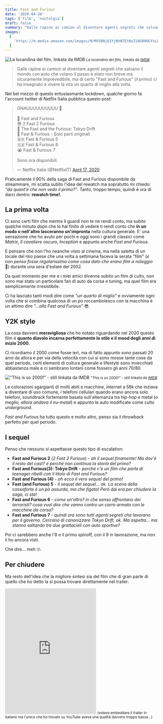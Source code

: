 ```yaml
---
title: Fast and Furious
date: '2020-04-20'
tags: ['film', 'nostalgia']
draft: false
summary: "Dalle rapine ai camion al diventare agenti segreti che salvano il mondo con auto che volano il passo è stato non breve ma sicuramente imprevedibile, ma di certo 'Fast and Furious' (il primo) ci ha insegnato a vivere la vita un quarto di miglio alla volta."
images:
  [
    'https://m.media-amazon.com/images/M/MV5BNjQ1YjNhNTEtNzZiNS00OGYzLWJjZmYtMDc3NWNlZmIxZDZhXkEyXkFqcGdeQXVyNjY5NDU4NzI@._V1_FMjpg_UX1000_.jpg',
  ]
---
```


![La locandina del film, linkata da IMDB](https://m.media-amazon.com/images/M/MV5BNjQ1YjNhNTEtNzZiNS00OGYzLWJjZmYtMDc3NWNlZmIxZDZhXkEyXkFqcGdeQXVyNjY5NDU4NzI@._V1_FMjpg_UX1000_.jpg) <small>_La locandina del film, linkata da [IMDB](https://www.imdb.com/title/tt0232500/mediaindex)_</small>

> Dalle rapine ai camion al diventare agenti segreti che salvano il mondo con auto che volano il passo è stato non breve ma sicuramente imprevedibile, ma di certo "Fast and Furious" (_il primo_) ci ha insegnato a vivere la vita un quarto di miglio alla volta.

Nel bel mezzo di questo entusiasmante lockdown, qualche giorno fa l'account twitter di Netflix Italia pubblica questo post:

<blockquote className="twitter-tweet"><p lang="en" dir="ltr">GNAUUUUUUUUUU 💨<br /><br />💪 Fast and Furious<br />😎 2 Fast 2 Furious<br />🗼 The Fast and the Furious: Tokyo Drift<br />🚓 Fast &amp; Furious - Solo parti originali<br />🇧🇷 Fast &amp; Furious 5<br />🇬🇧 Fast &amp; Furious 6<br />😭 Fast &amp; Furious 7<br /><br />Sono ora disponibili.</p>— Netflix Italia (@NetflixIT) <a href="https://twitter.com/NetflixIT/status/1251065433802899457?ref_src=twsrc%5Etfw">April 17, 2020</a></blockquote>
<script async src="https://platform.twitter.com/widgets.js" charSet="utf-8"></script>

Praticamente il 90% della saga di Fast and Furious disponibile da streammare, mi scatta subito l'idea del rewatch ma sopratutto mi chiedo: _"da quant'è che non vedo il primo?"_. Tanto, troppo tempo, quindi è ora di darci dentro: **rewatch time!**.

## La prima volta

Ci sono certi film che mentre li guardi non te ne rendi conto, ma subito qualche minuto dopo che lo hai finito di vedere ti rendi conto che **in un modo o nell'altro lasceranno un'impronta** nella cultura generale. E' una sensazione che ho avuto per pochi e oggi sono i grandi classici come _Matrix_, _Il cavaliere oscuro_, _Inception_ e appunto anche _Fast and Furious_.

E pensare che non l'ho neanche visto al cinema, ma nella saletta di un locale del mio paese che una volta a settimana faceva la serata "film" (_e non penso fosse regolarissima come cosa dato che erano film a noleggio_ 🤣) durante una sera d'estate del 2002.

Da quel momento per me e i miei amici divenne subito un film di culto, non sono mai stato un particolare fan di auto da corsa e tuning, ma quel film era semplicemente irresistibile.

Ci ha lasciato tanti modi dire come _"un quarto di miglio"_ e ovviamente ogni volta che si combina qualcosa di un po roccambolesco con la macchina è un attimo dire _"...alla Fast and Furious"_ 😎.

## Y2K style

La cosa davvero **meravigliosa** che ho notato riguardando nel 2020 questo film è **quanto diavolo incarna perfettamente lo stile e il mood degli anni di inizio 2000**.

Ci ricordiamo il 2000 come fosse ieri, ma di fatto appunto sono passati 20 anni da allora e per via della velocità con cui si sono mosse tante cose da quel periodo, certi elementi di cultura generale e lifestyle sono invecchiati abbastanza male e ci sembrano lontani come fossero gli anni 70/80.

!["This is so 2000!" - still linkata da IMDB](https://m.media-amazon.com/images/M/MV5BMTQ5MDg4OTY3NV5BMl5BanBnXkFtZTgwODI3MTcxOTE@._V1_FMjpg_UX1280_.jpg) <small>_"This is so 2000!" - still linkata da [IMDB](https://www.imdb.com/title/tt0232500/mediaindex)_</small>

Le colorazioni sgargianti di molti abiti e macchine, internet a 56k che inziava a diventare di uso comune, i telefoni cellulari quando erano ancora solo telefoni, soundtrack fortemente basata sull'alternanza tra hip-hop e metal (_o meglio, allora andava il nu-metal_) e appunto le auto modificate come culto _underground_.

_Fast and Furious_ ha tutto questo e molto altro, penso sia il _throwback_ perfetto per quel periodo.

## I sequel

Penso che nessuno si aspettasse questo tipo di escalation:

- **Fast and Furious 2** (_2 Fast 2 Furious_) - _ah il sequel finamente! Ma dov'è il resto del cast? e perché non continua la storia del primo?_
- **Fast and Furious(3): Tokyo Drift** - _perché c'è un film che parla di teenager ribelli con il titolo di Fast and Furious?_
- **Fast and Furious (4)** - _oh ecco il vero sequel del primo!_
- **Fast (and Furious) 5** - _il sequel del sequel... ok. La scena della cassaforte è un pò assurda, ma che figata! Però dai era per chiudere la saga, ci sta!_
- **Fast and Furious 6** - _come un'altro? in che senso affrontano dei terroristi? cosa vuol dire che vanno contro un carro armato con le macchine da corsa?_
- **Fast and Furious 7** - _quindi ora sono tutti agenti segreti che lavorano per il governo. Cercano di canonizzare Tokyo Drift, ok. Ma aspetta... ma stanno saltando tra due grattacieli con auto sportive?_

Poi ci sarebbero anche l'8 e il primo spinoff, con il 9 in lavorazione, ma non li ho ancora visti.

Che dire... meh 🙄.

## Per chiudere

Ma resto dell'idea che la migliore sintesi sia del film che di gran parte di quello che ho detto la si possa trovare direttamente nel trailer:

<iframe loading="lazy" class="w-full" height="415" src="https://www.youtube.com/embed/2TAOizOnNPo" frameborder="0" allowfullscreen></iframe>
<small>(volevo embeddare il trailer in italiano ma l'unico che ho trovato su YouTube aveva una qualità davvero troppo bassa...)</small>
